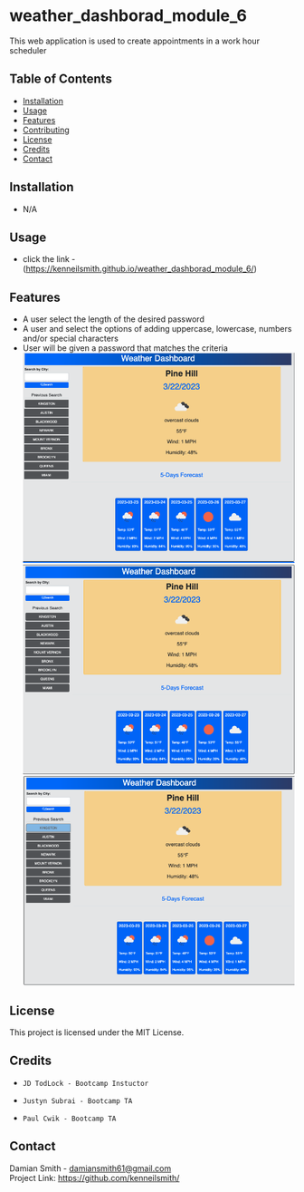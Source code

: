 # weather_dashborad_module_6

This web application is used to create appointments in a work hour scheduler

## Table of Contents

- [Installation](#installation) 
- [Usage](#usage) 
- [Features](#features) 
- [Contributing](#contributing)
- [License](#license)
- [Credits](#credits)
- [Contact](#contact)

## Installation
 - N/A


## Usage

- click the link - (https://kenneilsmith.github.io/weather_dashborad_module_6/)

## Features

- A user select the length of the desired password 
- A user and select the options of adding uppercase, lowercase, numbers and/or special characters 
- User will be given a password that matches the criteria \
![](./screenshots/Screenshot-1.png)
![](./screenshots/Screenshot-2.png)
![](./screenshots/Screenshot-3.png)



## License

This project is licensed under the MIT License.

## Credits
   -     JD TodLock - Bootcamp Instuctor
   -     Justyn Subrai - Bootcamp TA
   -     Paul Cwik - Bootcamp TA




## Contact


Damian Smith - damiansmith61@gmail.com \
Project Link: https://github.com/kenneilsmith/
